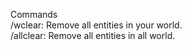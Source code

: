 Commands                                                                                                                                  
 /wclear: Remove all entities in your world.                                                                                              
 /allclear: Remove all entities in all world.
